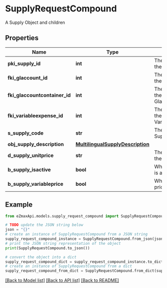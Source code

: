 # SupplyRequestCompound

A Supply Object and children

## Properties

Name | Type | Description | Notes
------------ | ------------- | ------------- | -------------
**pki_supply_id** | **int** | The unique ID of the Supply | [optional] 
**fki_glaccount_id** | **int** | The unique ID of the Glaccount | [optional] 
**fki_glaccountcontainer_id** | **int** | The unique ID of the Glaccountcontainer | [optional] 
**fki_variableexpense_id** | **int** | The unique ID of the Variableexpense | 
**s_supply_code** | **str** | The code of the Supply | 
**obj_supply_description** | [**MultilingualSupplyDescription**](MultilingualSupplyDescription.md) |  | 
**d_supply_unitprice** | **str** | The unit price of the Supply | 
**b_supply_isactive** | **bool** | Whether the supply is active or not | 
**b_supply_variableprice** | **bool** | Whether if the price is variable | 

## Example

```python
from eZmaxApi.models.supply_request_compound import SupplyRequestCompound

# TODO update the JSON string below
json = "{}"
# create an instance of SupplyRequestCompound from a JSON string
supply_request_compound_instance = SupplyRequestCompound.from_json(json)
# print the JSON string representation of the object
print(SupplyRequestCompound.to_json())

# convert the object into a dict
supply_request_compound_dict = supply_request_compound_instance.to_dict()
# create an instance of SupplyRequestCompound from a dict
supply_request_compound_from_dict = SupplyRequestCompound.from_dict(supply_request_compound_dict)
```
[[Back to Model list]](../README.md#documentation-for-models) [[Back to API list]](../README.md#documentation-for-api-endpoints) [[Back to README]](../README.md)


